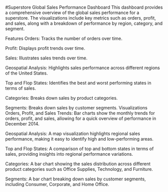 #Superstore Global Sales Performance Dashboard
This dashboard provides a comprehensive overview of the global sales performance for a superstore. The visualizations include key metrics such as orders, profit, and sales, along with a breakdown of performance by region, category, and segment.


Features
Orders: Tracks the number of orders over time.

Profit: Displays profit trends over time.

Sales: Illustrates sales trends over time.

Geospatial Analysis: Highlights sales performance across different regions of the United States.

Top and Flop States: Identifies the best and worst performing states in terms of sales.

Categories: Breaks down sales by product categories.

Segments: Breaks down sales by customer segments.
Visualizations
Orders, Profit, and Sales Trends: Bar charts show the monthly trends for orders, profit, and sales, allowing for a quick overview of performance in December 2014.

Geospatial Analysis: A map visualization highlights regional sales performance, making it easy to identify high and low-performing areas.

Top and Flop States: A comparison of top and bottom states in terms of sales, providing insights into regional performance variations.

Categories: A bar chart showing the sales distribution across different product categories such as Office Supplies, Technology, and Furniture.

Segments: A bar chart breaking down sales by customer segments, including Consumer, Corporate, and Home Office.
